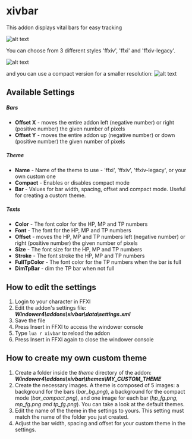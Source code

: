 # xivbar
This addon displays vital bars for easy tracking

![alt text](http://i.imgur.com/QA6WSUY.png)

You can choose from 3 different styles 'ffxiv', 'ffxi' and 'ffxiv-legacy'.

![alt text](http://i.imgur.com/vMlZoAl.png)

and you can use a compact version for a smaller resolution:
![alt text](http://i.imgur.com/0vgfDq1.png)

## Available Settings
##### Bars
* **Offset X** - moves the entire addon left (negative number) or right (positive number) the given number of pixels
* **Offset Y** - moves the entire addon up (negative number) or down (positive number) the given number of pixels

##### Theme
* **Name** - Name of the theme to use - 'ffxi', 'ffxiv', 'ffxiv-legacy', or your own custom one
* **Compact** - Enables or disables compact mode
* **Bar** - Values for bar width, spacing, offset and compact mode. Useful for creating a custom theme. 

##### Texts
* **Color** - The font color for the HP, MP and TP numbers
* **Font** - The font for the HP, MP and TP numbers
* **Offset** - moves the HP, MP and TP numbers left (negative number) or right (positive number) the given number of pixels
* **Size** - The font size for the HP, MP and TP numbers
* **Stroke** - The font stroke the HP, MP and TP numbers
* **FullTpColor** - The font color for the TP numbers when the bar is full
* **DimTpBar** - dim the TP bar when not full

## How to edit the settings
1. Login to your character in FFXI
2. Edit the addon's settings file: **_Windower4\addons\xivbar\data\settings.xml_**
3. Save the file 
4. Press Insert in FFXI to access the windower console 
5. Type ``` lua r xivbar ``` to reload the addon
6. Press Insert in FFXI again to close the windower console

## How to create my own custom theme
1. Create a folder inside the *theme* directory of the addon: **_Windower4\addons\xivbar\themes\MY_CUSTOM_THEME_**
2. Create the necessary images. A theme is composed of 5 images: a background for the bars (*bar_bg.png*), a background for the compact mode (*bar_compact.png*), and one image for each bar (*hp_fg.png, mp_fg.png and tp_fg.png*). You can take a look at the default themes.
3. Edit the name of the theme in the settings to yours. This setting must match the name of the folder you just created.
4. Adjust the bar width, spacing and offset for your custom theme in the settings.
